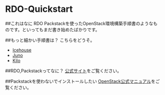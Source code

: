 # RDO-Quickstart

##これはなに
RDO Packstackを使ったOpenStack環境構築手順書のようなものです。といってもまだ書き始めたばかりです。

##もっと細かい手順書は？
こちらをどうそ。

- [Icehouse](https://github.com/ytooyama/rdo-icehouse)
- [Juno](https://github.com/ytooyama/rdo-juno)
- [Kilo](https://github.com/ytooyama/rdo-kilo)

##RDO,Packstackってなに？
[公式サイト](https://www.rdoproject.org/Main_Page)をご覧ください。

##Packstackを使わないでインストールしたい
[OpenStack公式マニュアル](http://docs.openstack.org)をご覧ください。

